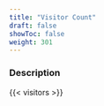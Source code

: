 ```yaml
---
title: "Visitor Count"
draft: false
showToc: false
weight: 301
--- 
```


### Description

{{< visitors >}}

